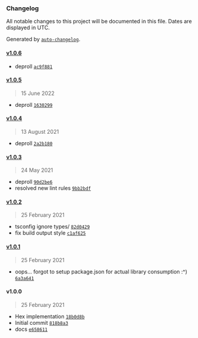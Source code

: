 ### Changelog

All notable changes to this project will be documented in this file. Dates are displayed in UTC.

Generated by [`auto-changelog`](https://github.com/CookPete/auto-changelog).

#### [v1.0.6](https://github.com/nbsolutions-ca/hex-js/compare/v1.0.5...v1.0.6)

- deproll [`ac9f881`](https://github.com/nbsolutions-ca/hex-js/commit/ac9f8818bfc47f300fa66f9cb4ab3c1c04d14022)

#### [v1.0.5](https://github.com/nbsolutions-ca/hex-js/compare/v1.0.4...v1.0.5)

> 15 June 2022

- deproll [`1630299`](https://github.com/nbsolutions-ca/hex-js/commit/1630299d5c6e14348078afce5f52582dba52b1bc)

#### [v1.0.4](https://github.com/nbsolutions-ca/hex-js/compare/v1.0.3...v1.0.4)

> 13 August 2021

- deproll [`2a2b180`](https://github.com/nbsolutions-ca/hex-js/commit/2a2b180d193793d1818ec3c4df8a2bfc932c8b06)

#### [v1.0.3](https://github.com/nbsolutions-ca/hex-js/compare/v1.0.2...v1.0.3)

> 24 May 2021

- deproll [`90d2be6`](https://github.com/nbsolutions-ca/hex-js/commit/90d2be614e542e448cf85f19b34396265e56e78c)
- resolved new lint rules [`9bb2bdf`](https://github.com/nbsolutions-ca/hex-js/commit/9bb2bdf34ddb1c10ebb07884f351e250325b6e93)

#### [v1.0.2](https://github.com/nbsolutions-ca/hex-js/compare/v1.0.1...v1.0.2)

> 25 February 2021

- tsconfig ignore types/ [`82d0429`](https://github.com/nbsolutions-ca/hex-js/commit/82d04293db416c5819888388de2143fdf838940e)
- fix build output style [`c1af625`](https://github.com/nbsolutions-ca/hex-js/commit/c1af62583694165b87ad434b48f82e5551380edb)

#### [v1.0.1](https://github.com/nbsolutions-ca/hex-js/compare/v1.0.0...v1.0.1)

> 25 February 2021

- oops... forgot to setup package.json for actual library consumption :^) [`6a3a641`](https://github.com/nbsolutions-ca/hex-js/commit/6a3a64169b892490640a87882436f1c63cc574da)

#### v1.0.0

> 25 February 2021

- Hex implementation [`18b0d8b`](https://github.com/nbsolutions-ca/hex-js/commit/18b0d8b5672ff4737f14d5015bbba5547d50f349)
- Initial commit [`818b8a3`](https://github.com/nbsolutions-ca/hex-js/commit/818b8a337326cb206ab52f2d9d171f5170fa536a)
- docs [`e658611`](https://github.com/nbsolutions-ca/hex-js/commit/e6586119dad698d14d7a18bc8f1343601372f890)
